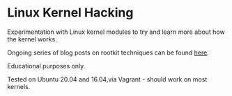 # Linux Kernel Hacking

Experimentation with Linux kernel modules to try and learn more about how the kernel works.

Ongoing series of blog posts on rootkit techniques can be found [here](https://xcellerator.github.io/).

Educational purposes only.

Tested on Ubuntu 20.04 and 16.04,via Vagrant - should work on most kernels.
